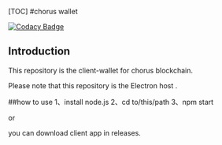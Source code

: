 [TOC]
#chorus wallet

[![Codacy Badge](https://api.codacy.com/project/badge/Grade/377ceb1a4135495c9f9006b10077ab89)](https://app.codacy.com/app/tonyStig-tao/chorus-wallet?utm_source=github.com&utm_medium=referral&utm_content=tonyStig-tao/chorus-wallet&utm_campaign=Badge_Grade_Dashboard)

## Introduction
This repository is the client-wallet for chorus blockchain.

Please note that this repository is the Electron host .

##how to use
1、install node.js
2、cd to/this/path
3、npm start

or

you can download client app in releases.
